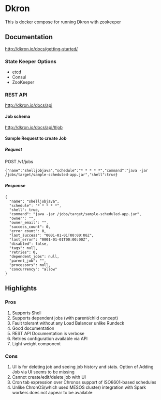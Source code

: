 # Dkron

This is docker compose for running Dkron with zookeeper

## Documentation

http://dkron.io/docs/getting-started/

### State Keeper Options

* etcd
* Consul
* ZooKeeper



### REST API

http://dkron.io/docs/api

#### Job schema

http://dkron.io/docs/api/#job

#### Sample Request to create Job

##### Request

POST /v1/jobs

```
{"name":"shelljobjava","schedule":"* * * * *","command":"java -jar /jobs/target/sample-scheduled-app.jar","shell":true}
```

##### Response

```
{
  "name": "shelljobjava",
  "schedule": "* * * * *",
  "shell": true,
  "command": "java -jar /jobs/target/sample-scheduled-app.jar",
  "owner": "",
  "owner_email": "",
  "success_count": 0,
  "error_count": 0,
  "last_success": "0001-01-01T00:00:00Z",
  "last_error": "0001-01-01T00:00:00Z",
  "disabled": false,
  "tags": null,
  "retries": 0,
  "dependent_jobs": null,
  "parent_job": "",
  "processors": null,
  "concurrency": "allow"
}
```




## Highlights

### Pros

1. Supports Shell
2. Supports dependent jobs (with parent/child concept)
3. Fault tolerant without any Load Balancer unlike Rundeck
4. Good documentation
5. REST API Documentation is verbose
6. Retries configuration available via API
7. Light weight component


### Cons
1. UI is for deleting job and seeing job  history and stats. Option of Adding Job via UI seems to be missing
2. Cannot create/edit/delete job with UI
3. Cron tab expression over Chronos support of ISO8601-based schedules
4. Unlike ChronOS(which used MESOS cluster) integration with Spark workers does not appear to be available

